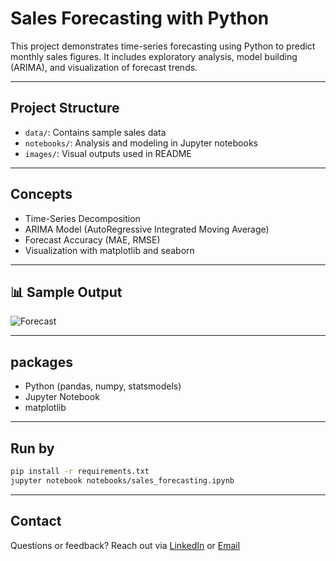 # Sales Forecasting with Python

This project demonstrates time-series forecasting using Python to predict monthly sales figures. It includes exploratory analysis, model building (ARIMA), and visualization of forecast trends.

---

## Project Structure

- `data/`: Contains sample sales data
- `notebooks/`: Analysis and modeling in Jupyter notebooks
- `images/`: Visual outputs used in README

---

## Concepts

- Time-Series Decomposition
- ARIMA Model (AutoRegressive Integrated Moving Average)
- Forecast Accuracy (MAE, RMSE)
- Visualization with matplotlib and seaborn

---

## 📊 Sample Output

![Forecast](images/forecast_plot.png)

---

## packages

- Python (pandas, numpy, statsmodels)
- Jupyter Notebook
- matplotlib

---

## Run by

```bash
pip install -r requirements.txt
jupyter notebook notebooks/sales_forecasting.ipynb
```

---

## Contact

Questions or feedback? Reach out via [LinkedIn](https://linkedin.com/in/elameenbadawy) or [Email](mailto:cigma.generalsolutions@gmail.com)
